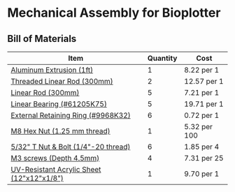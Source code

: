 # Mechanical Assembly for Bioplotter

## Bill of Materials

Item         | Quantity  | Cost
------------ | ----------|----------
[Aluminum Extrusion (1ft)](https://www.mcmaster.com/47065T107/) | 1 | 8.22 per 1
[Threaded Linear Rod (300mm)](https://www.mcmaster.com/1078N32/) | 2 | 12.57 per 1
[Linear Rod (300mm)](https://www.mcmaster.com/6112K44/) | 5 | 7.21 per 1
[Linear Bearing (#61205K75)](https://www.mcmaster.com/61205K75/) | 5 | 19.71 per 1
[External Retaining Ring (#9968K32)](https://www.mcmaster.com/9968K32/) | 6 | 0.72 per 1
[M8 Hex Nut (1.25 mm thread)](https://www.mcmaster.com/90592A022/) | 1 | 5.32 per 100
[5/32" T Nut & Bolt (1/4"-20 thread)](https://www.mcmaster.com/47065T139/) | 6 | 1.85 per 4
[M3 screws (Depth 4.5mm)](https://www.mcmaster.com/91251A059) | 4 | 7.31 per 25
[UV-Resistant Acrylic Sheet (12"x12"x1/8")](https://www.mcmaster.com/8560K239/) | 1 | 9.70 per 1

